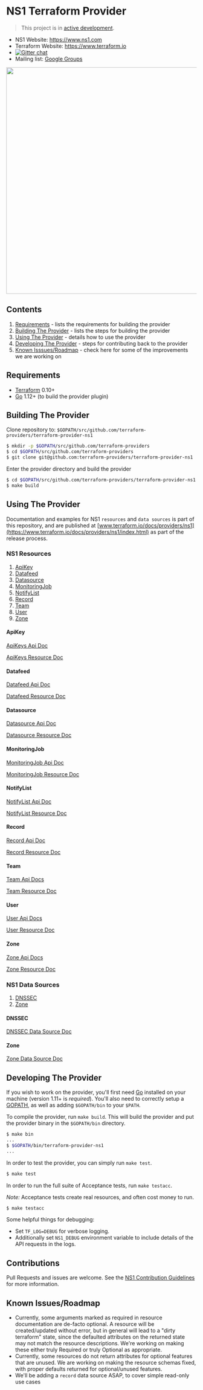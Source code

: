 NS1 Terraform Provider
==================

> This project is in [active development](https://github.com/ns1/community/blob/master/project_status/ACTIVE_DEVELOPMENT.md).

- NS1 Website: https://www.ns1.com
- Terraform Website: https://www.terraform.io
- [![Gitter chat](https://badges.gitter.im/hashicorp-terraform/Lobby.png)](https://gitter.im/hashicorp-terraform/Lobby)
- Mailing list: [Google Groups](http://groups.google.com/group/terraform-tool)

<img src="https://cdn.rawgit.com/hashicorp/terraform-website/master/content/source/assets/images/logo-hashicorp.svg" width="600px">

Contents
------
1. [Requirements](#requirements) - lists the requirements for building the provider
2. [Building The Provider](#building-the-provider) - lists the steps for building the provider
3. [Using The Provider](#using-the-provider) - details how to use the provider
4. [Developing The Provider](#developing-the-provider) - steps for contributing back to the provider
5. [Known Isssues/Roadmap](#known-issues) - check here for some of the improvements we are working on

Requirements
------------

-	[Terraform](https://www.terraform.io/downloads.html) 0.10+
-	[Go](https://golang.org/doc/install) 1.12+ (to build the provider plugin)

Building The Provider
---------------------

Clone repository to: `$GOPATH/src/github.com/terraform-providers/terraform-provider-ns1`

```sh
$ mkdir -p $GOPATH/src/github.com/terraform-providers
$ cd $GOPATH/src/github.com/terraform-providers
$ git clone git@github.com:terraform-providers/terraform-provider-ns1
```

Enter the provider directory and build the provider

```sh
$ cd $GOPATH/src/github.com/terraform-providers/terraform-provider-ns1
$ make build
```

Using The Provider
----------------------

Documentation and examples for NS1 `resources` and `data sources` is part of
this repository, and are published at
[www.terraform.io/docs/providers/ns1](https://www.terraform.io/docs/providers/ns1/index.html)
as part of the release process.

### NS1 Resources

1. [ApiKey](#apikey)
2. [Datafeed](#datafeed)
3. [Datasource](#datasource)
4. [MonitoringJob](#monitoringjob)
5. [NotifyList](#notifylist)
6. [Record](#record)
7. [Team](#team)
8. [User](#user)
9. [Zone](#zone)

#### ApiKey

[ApiKeys Api Doc](https://ns1.com/api#api-key)

[ApiKeys Resource Doc](/website/docs/r/apikey.html.markdown)

#### Datafeed

[Datafeed Api Doc](https://ns1.com/api#data-feeds)

[Datafeed Resource Doc](/website/docs/r/datafeed.html.markdown)

#### Datasource

[Datasource Api Doc](https://ns1.com/api#data-sources)

[Datasource Resource Doc](/website/docs/r/datasource.html.markdown)

#### MonitoringJob

[MonitoringJob Api Doc](https://ns1.com/api#monitoring-jobs)

[MonitoringJob Resource Doc](/website/docs/r/monitoringjob.html.markdown)

#### NotifyList

[NotifyList Api Doc](https://ns1.com/api#notification-lists)

[NotifyList Resource Doc](/website/docs/r/notifylist.html.markdown)

#### Record

[Record Api Doc](https://ns1.com/api#records)

[Record Resource Doc](/website/docs/r/record.html.markdown)

#### Team

[Team Api Docs](https://ns1.com/api#team)

[Team Resource Doc](/website/docs/r/team.html.markdown)

#### User

[User Api Docs](https://ns1.com/api#user)

[User Resource Doc](/website/docs/r/user.html.markdown)

#### Zone

[Zone Api Docs](https://ns1.com/api#zones)

[Zone Resource Doc](/website/docs/r/zone.html.markdown)

### NS1 Data Sources

1. [DNSSEC](#dnssec)
2. [Zone](#zone-1)

#### DNSSEC

[DNSSEC Data Source Doc](/website/docs/d/dnssec.html.markdown)

#### Zone

[Zone Data Source Doc](/website/docs/d/zone.html.markdown)

Developing The Provider
---------------------------

If you wish to work on the provider, you'll first need [Go](http://www.golang.org) installed on your machine 
(version 1.11+ is *required*). You'll also need to correctly setup a [GOPATH](http://golang.org/doc/code.html#GOPATH),
as well as adding `$GOPATH/bin` to your `$PATH`.

To compile the provider, run `make build`. This will build the provider and put the provider binary in 
the `$GOPATH/bin` directory.

```sh
$ make bin
...
$ $GOPATH/bin/terraform-provider-ns1
...
```

In order to test the provider, you can simply run `make test`.

```sh
$ make test
```

In order to run the full suite of Acceptance tests, run `make testacc`.

*Note:* Acceptance tests create real resources, and often cost money to run.

```sh
$ make testacc
```

Some helpful things for debugging:

* Set `TF_LOG=DEBUG` for verbose logging.
* Additionally set `NS1_DEBUG` environment variable to include details of the
  API requests in the logs.

Contributions
---

Pull Requests and issues are welcome. See the [NS1 Contribution Guidelines](https://github.com/ns1/community) for more information.

Known Issues/Roadmap
--------------------

* Currently, some arguments marked as required in resource documentation are
  de-facto optional. A resource will be created/updated without error, but
  in general will lead to a "dirty terraform" state, since the defaulted
  attributes on the returned state may not match the resource descriptions.
  We're working on making these either truly Required or truly Optional as
  appropriate.
* Currently, some resources do not return attributes for optional features that
  are unused. We are working on making the resource schemas fixed, with proper
  defaults returned for optional/unused features.
* We'll be adding a `record` data source ASAP, to cover simple read-only use
  cases
